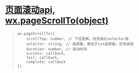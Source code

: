 # [页面滚动api, wx.pageScrollTo(object)](https://developers.weixin.qq.com/miniprogram/dev/api/ui/scroll/wx.pageScrollTo.html)
>   ```
>   wx.pageScrollTo({
>       scrollTop: number, // 下拉距离，优先级比selector高
>       selector: string, // 选择器，类似于css选择器，优先级低
>       duration: number, // 滚动时间
>       success: callback,
>       fail: callback,
>       complete: callback
>   })
>   ```
